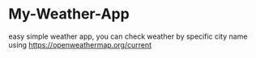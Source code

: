 # My-Weather-App
easy simple weather app, you can check weather by specific city name
using https://openweathermap.org/current
